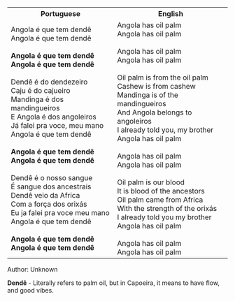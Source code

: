 <table class="capoeira-table">
    <tr class="header-row">
        <th>Portuguese</th>
        <th>English</th>
    </tr>
    <tr>
        <td>
            Angola é que tem dendê<br>
            Angola é que tem dendê<br>
            <br>
            <strong>Angola é que tem dendê<br>
            Angola é que tem dendê</strong><br>
            <br>
            Dendê é do dendezeiro<br>
            Caju é do cajueiro<br>
            Mandinga é dos mandingueiros<br>
            E Angola é dos angoleiros<br>
            Já falei pra voce, meu mano<br>
            Angola é que tem dendê<br>
            <br>
            <strong>Angola é que tem dendê<br>
            Angola é que tem dendê</strong><br>
            <br>
            Dendê é o nosso sangue<br>
            É sangue dos ancestrais<br>
            Dendê veio da Africa<br>
            Com a força dos orixás<br>
            Eu ja falei pra voce meu mano<br>
            Angola é que tem dendê<br>
            <br>
            <strong>Angola é que tem dendê<br>
            Angola é que tem dendê</strong>
        </td>
        <td>
            Angola has oil palm<br>
            Angola has oil palm<br>
            <br>
            Angola has oil palm<br>
            Angola has oil palm<br>
            <br>
            Oil palm is from the oil palm<br>
            Cashew is from cashew<br>
            Mandinga is of the mandingueiros<br>
            And Angola belongs to angoleiros<br>
            I already told you, my brother<br>
            Angola has oil palm<br>
            <br>
            Angola has oil palm<br>
            Angola has oil palm<br>
            <br>
            Oil palm is our blood<br>
            It is blood of the ancestors<br>
            Oil palm came from Africa<br>
            With the strength of the orixás<br>
            I already told you my brother<br>
            Angola has oil palm<br>
            <br>
            Angola has oil palm<br>
            Angola has oil palm
        </td>
    </tr>
</table>

<figcaption>
Author: Unknown
</figcaption>

**Dendê** - Literally refers to palm oil, but in Capoeira, it means to have flow, and good vibes.